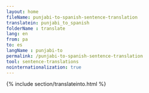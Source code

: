 ```yaml
---
layout: home
fileName: punjabi-to-spanish-sentence-translation
translatein: punjabi_to_spanish
folderName : translate
lang: en
from: pa
to: es
langName : punjabi-to
permalink: /punjabi-to-spanish-sentence-translation
tool: sentence-translations
nointernationalization: true
---
```

{% include section/translateinto.html %}
